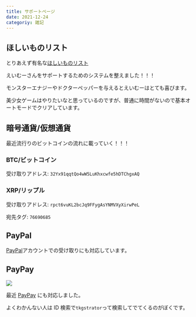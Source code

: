 ```yaml
---
title: サポートページ
date: 2021-12-24
categoriy: 雑記
---
```


## ほしいものリスト

とりあえず有名な[ほしいものリスト](https://www.amazon.jp/hz/wishlist/ls/1OVWKJ7C5R9XK?ref_=wl_share)

えいむーさんをサポートするためのシステムを整えました！！！

モンスターエナジーやドクターペッパーを与えるとえいむーはとても喜びます。

美少女ゲームはやりたいなと思っているのですが、普通に時間がないので基本オートモードでクリアしています。

## 暗号通貨/仮想通貨

最近流行りのビットコインの流れに載っていく！！！

### BTC/ビットコイン

受け取りアドレス: `32Yx91qqtQo4wW5LuKhxcwfe5hDTChgxAQ`

### XRP/リップル

受け取りアドレス: `rpct6vuKL2bcJq9FFygAsYNMVXyXirwPeL`

宛先タグ: `76690685`

## PayPal

[PayPal](https://paypal.me/salmonia)アカウントでの受け取りにも対応しています。

## PayPay

![](https://pbs.twimg.com/media/FSCY_5pVkAAcC_z?format=jpg&name=large)

最近 [PayPay](https://qr.paypay.ne.jp/DilDW7GTFW3DLOfq) にも対応しました。

よくわかんない人は ID 検索で`tkgstrator`って検索してでてくるのがぼくです。
